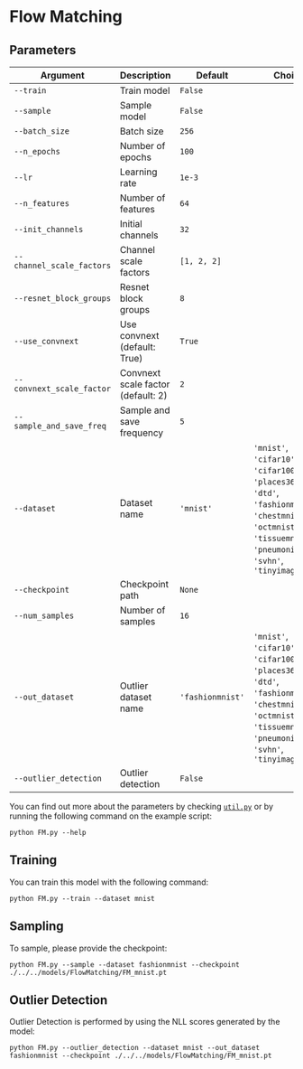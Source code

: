 # Flow Matching

## Parameters

| Argument                     | Description                       | Default           | Choices                                                                                                      |
|------------------------------|-----------------------------------|-------------------|--------------------------------------------------------------------------------------------------------------|
| `--train`                    | Train model                       | `False`           |                                                                                                              |
| `--sample`                   | Sample model                      | `False`           |                                                                                                              |
| `--batch_size`               | Batch size                        | `256`             |                                                                                                              |
| `--n_epochs`                 | Number of epochs                  | `100`             |                                                                                                              |
| `--lr`                       | Learning rate                     | `1e-3`            |                                                                                                              |
| `--n_features`               | Number of features                | `64`              |                                                                                                              |
| `--init_channels`            | Initial channels                  | `32`              |                                                                                                              |
| `--channel_scale_factors`    | Channel scale factors             | `[1, 2, 2]`       |                                                                                                              |
| `--resnet_block_groups`      | Resnet block groups               | `8`               |                                                                                                              |
| `--use_convnext`             | Use convnext (default: True)      | `True`            |                                                                                                              |
| `--convnext_scale_factor`    | Convnext scale factor (default: 2)| `2`               |                                                                                                              |
| `--sample_and_save_freq`     | Sample and save frequency         | `5`               |                                                                                                              |
| `--dataset`                  | Dataset name                      | `'mnist'`         | `'mnist'`, `'cifar10'`, `'cifar100'`, `'places365'`, `'dtd'`, `'fashionmnist'`, `'chestmnist'`, `'octmnist'`, `'tissuemnist'`, `'pneumoniamnist'`, `'svhn'`, `'tinyimagenet'` |
| `--checkpoint`               | Checkpoint path                   | `None`            |                                                                                                              |
| `--num_samples`              | Number of samples                 | `16`              |                                                                                                              |
| `--out_dataset`              | Outlier dataset name              | `'fashionmnist'`  | `'mnist'`, `'cifar10'`, `'cifar100'`, `'places365'`, `'dtd'`, `'fashionmnist'`, `'chestmnist'`, `'octmnist'`, `'tissuemnist'`, `'pneumoniamnist'`, `'svhn'`, `'tinyimagenet'`  |
| `--outlier_detection`        | Outlier detection                 | `False`           |                                                                                                              |

You can find out more about the parameters by checking [`util.py`](./../src/generativezoo/utils/util.py) or by running the following command on the example script:

    python FM.py --help

## Training

You can train this model with the following command:

    python FM.py --train --dataset mnist

## Sampling

To sample, please provide the checkpoint:

    python FM.py --sample --dataset fashionmnist --checkpoint ./../../models/FlowMatching/FM_mnist.pt

## Outlier Detection

Outlier Detection is performed by using the NLL scores generated by the model:

    python FM.py --outlier_detection --dataset mnist --out_dataset fashionmnist --checkpoint ./../../models/FlowMatching/FM_mnist.pt
